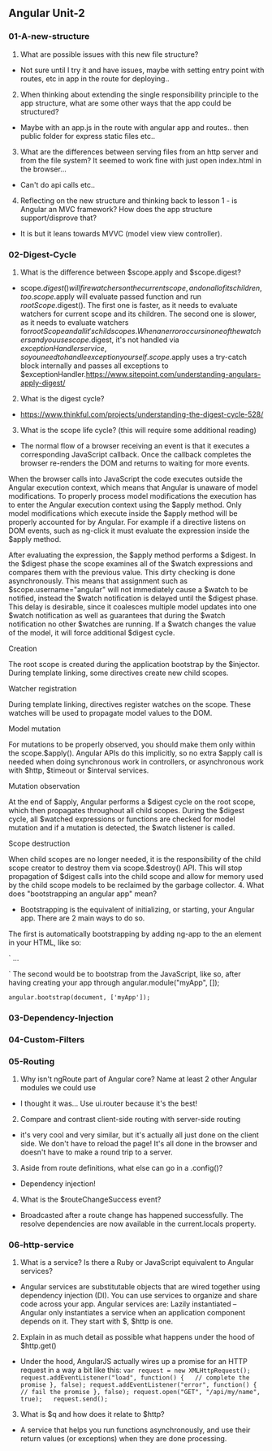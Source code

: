 ## Angular Unit-2

### 01-A-new-structure
1. What are possible issues with this new file structure?
 * Not sure until I try it and have issues, maybe with setting entry point with routes, etc in app in the route for deploying..
2. When thinking about extending the single responsibility principle to the app structure, what are some other ways that the app could be structured?
 * Maybe with an app.js in the route with angular app and routes.. then public folder for express static files etc..
3. What are the differences between serving files from an http server and from the file system? It seemed to work fine with just open index.html in the browser...
 * Can't do api calls etc..
4. Reflecting on the new structure and thinking back to lesson 1 - is Angular an MVC framework? How does the app structure support/disprove that?
 * It is but it leans towards MVVC (model view view controller).

### 02-Digest-Cycle
1. What is the difference between $scope.apply and $scope.digest?
  * scope.$digest() will fire watchers on the current scope, and on all of its children, too. scope.$apply will evaluate passed function and run $rootScope.$digest().
  The first one is faster, as it needs to evaluate watchers for current scope and its children. The second one is slower, as it needs to evaluate watchers for$rootScope and all it's child scopes.
  When an error occurs in one of the watchers and you use scope.$digest, it's not handled via $exceptionHandler service, so you need to handle exception yourself. scope.$apply uses a try-catch block internally and passes all exceptions to $exceptionHandler.https://www.sitepoint.com/understanding-angulars-apply-digest/
2. What is the digest cycle?
 * https://www.thinkful.com/projects/understanding-the-digest-cycle-528/
3. What is the scope life cycle? (this will require some additional reading)
 * The normal flow of a browser receiving an event is that it executes a corresponding JavaScript callback. Once the callback completes the browser re-renders the DOM and returns to waiting for more events.

When the browser calls into JavaScript the code executes outside the Angular execution context, which means that Angular is unaware of model modifications. To properly process model modifications the execution has to enter the Angular execution context using the $apply method. Only model modifications which execute inside the $apply method will be properly accounted for by Angular. For example if a directive listens on DOM events, such as ng-click it must evaluate the expression inside the $apply method.

After evaluating the expression, the $apply method performs a $digest. In the $digest phase the scope examines all of the $watch expressions and compares them with the previous value. This dirty checking is done asynchronously. This means that assignment such as $scope.username="angular" will not immediately cause a $watch to be notified, instead the $watch notification is delayed until the $digest phase. This delay is desirable, since it coalesces multiple model updates into one $watch notification as well as guarantees that during the $watch notification no other $watches are running. If a $watch changes the value of the model, it will force additional $digest cycle.

Creation

The root scope is created during the application bootstrap by the $injector. During template linking, some directives create new child scopes.

Watcher registration

During template linking, directives register watches on the scope. These watches will be used to propagate model values to the DOM.

Model mutation

For mutations to be properly observed, you should make them only within the scope.$apply(). Angular APIs do this implicitly, so no extra $apply call is needed when doing synchronous work in controllers, or asynchronous work with $http, $timeout or $interval services.

Mutation observation

At the end of $apply, Angular performs a $digest cycle on the root scope, which then propagates throughout all child scopes. During the $digest cycle, all $watched expressions or functions are checked for model mutation and if a mutation is detected, the $watch listener is called.

Scope destruction

When child scopes are no longer needed, it is the responsibility of the child scope creator to destroy them via scope.$destroy() API. This will stop propagation of $digest calls into the child scope and allow for memory used by the child scope models to be reclaimed by the garbage collector.
4. What does "bootstrapping an angular app" mean?
 * Bootstrapping is the equivalent of initializing, or starting, your Angular app. There are 2 main ways to do so.

The first is automatically bootstrapping by adding ng-app to the an element in your HTML, like so:

`<html ng-app="myApp">
...
</html>`
The second would be to bootstrap from the JavaScript, like so, after having creating your app through angular.module("myApp", []);

`angular.bootstrap(document, ['myApp']);`
### 03-Dependency-Injection
### 04-Custom-Filters
### 05-Routing
1. Why isn't ngRoute part of Angular core? Name at least 2 other Angular modules we could use
 * I thought it was... Use ui.router because it's the best!
2. Compare and contrast client-side routing with server-side routing
 * it's very cool and very similar, but it's actually all just done on the client side. We don't have to reload the page! It's all done in the browser and doesn't have to make a round trip to a server.
3. Aside from route definitions, what else can go in a .config()?
 * Dependency injection!
4. What is the $routeChangeSuccess event?
 * Broadcasted after a route change has happened successfully. The resolve dependencies are now available in the current.locals property.
### 06-http-service
1. What is a service? Is there a Ruby or JavaScript equivalent to Angular services?
  * Angular services are substitutable objects that are wired together using dependency injection (DI). You can use services to organize and share code across your app. Angular services are: Lazily instantiated – Angular only instantiates a service when an application component depends on it. They start with $, $http is one.
2. Explain in as much detail as possible what happens under the hood of $http.get()
  * Under the hood, AngularJS actually wires up a promise for an HTTP request in a way a bit like this:
  `var request = new XMLHttpRequest();  
  request.addEventListener("load", function() {  
    // complete the promise
  }, false);
  request.addEventListener("error", function() {  
    // fail the promise
  }, false);
  request.open("GET", "/api/my/name", true);  
  request.send();`
3. What is $q and how does it relate to $http?
  * A service that helps you run functions asynchronously, and use their return values (or exceptions) when they are done processing.
